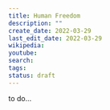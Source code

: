 ```yaml
---
title: Human Freedom
description: ""
create_date: 2022-03-29
last_edit_date: 2022-03-29
wikipedia: 
youtube: 
search: 
tags:
status: draft
---
```

to do...